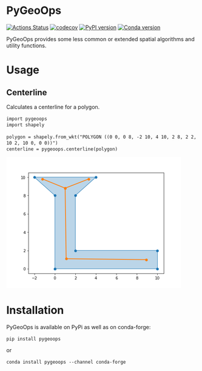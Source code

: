 # PyGeoOps

[![Actions Status](https://github.com/pygeoops/pygeoops/actions/workflows/tests.yml/badge.svg?branch=main)](https://github.com/pygeoops/pygeoops/actions/workflows/tests.yml?query=workflow%3ATests) 
[![codecov](https://codecov.io/gh/pygeoops/pygeoops/branch/main/graph/badge.svg?token=4241CY86O2)](https://codecov.io/gh/pygeoops/pygeoops)
[![PyPI version](https://img.shields.io/pypi/v/pygeoops.svg)](https://pypi.org/project/pygeoops)
[![Conda version](https://anaconda.org/conda-forge/pygeoops/badges/version.svg)](https://anaconda.org/conda-forge/pygeoops)

PyGeoOps provides some less common or extended spatial algorithms and utility functions.

# Usage

## Centerline

Calculates a centerline for a polygon.

```
import pygeoops
import shapely

polygon = shapely.from_wkt("POLYGON ((0 0, 0 8, -2 10, 4 10, 2 8, 2 2, 10 2, 10 0, 0 0))")
centerline = pygeoops.centerline(polygon)
```
![centerline](https://github.com/pygeoops/pygeoops/blob/main/docs/_static/images/centerline_fancy_Lshape.png)

# Installation

PyGeoOps is available on PyPi as well as on conda-forge:

```
pip install pygeoops
```

or 

```
conda install pygeoops --channel conda-forge
```
